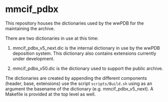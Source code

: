 # mmcif_pdbx

This repository houses the dictionaries used by the wwPDB for the
maintaining the archive.

There are two dictionaries in use at this time:

1. mmcif\_pdbx\_v5\_next.dic is the internal dictionary in use by the
wwPDB deposition system. This dictionary also contains extensions currently
under development.

2. mmcif\_pdbx\_v50.dic is the dictionary used to support the public archive. 

The dictionaries are created by appending the different components
(header, base, extensions) use the script `scripts/Build.sh` using as
an argument the basename of the dictionary
(e.g. mmcif\_pdbx\_v5_next).  A Makefile is provided at the top level
as well.

